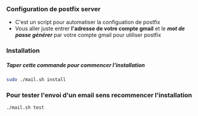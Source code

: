 ### Configuration de postfix server
- C'est un script pour automatiser la configuation de postfix
- Vous aller juste entrer **l'adresse de votre compte gmail** et le ***mot de passe générer*** par votre compte gmail pour utiliser postfix

### Installation
##### Taper cette commande pour commencer l'installation
```bash
sudo ./mail.sh install
```

### Pour tester l'envoi d'un email sens recommencer l'installation
```bash
./mail.sh test
```

